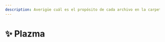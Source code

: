 ```yaml
---
description: Averigüe cuál es el propósito de cada archivo en la carpeta de configuración.
---
```


# ✨ Plazma
